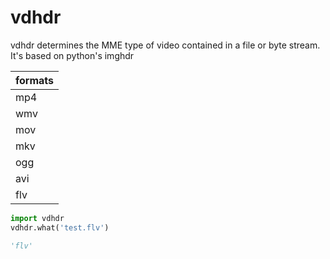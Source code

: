 # vdhdr
vdhdr determines the MME type of video contained in a file or byte stream. It's based on python's imghdr

| formats|
|---|
| mp4 |
| wmv |
| mov |
| mkv |
| ogg |
| avi |
| flv |

```python
import vdhdr
vdhdr.what('test.flv')

'flv'

```
